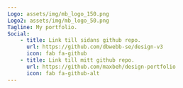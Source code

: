 ```yaml
---
Logo: assets/img/mb_logo_150.png
Logo2: assets/img/mb_logo_50.png
Tagline: My portfolio.
Social:
    - title: Link till sidans github repo.
      url: https://github.com/dbwebb-se/design-v3
      icon: fab fa-github
    - title: Link till mitt github repo.
      url: https://github.com/maxbeh/design-portfolio
      icon: fab fa-github-alt
---
```

